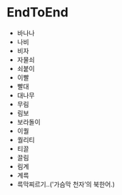 # EndToEnd

- 바나나
- 나비
- 비자
- 자물쇠
- 쇠붙이
- 이빨
- 빨대
- 대나무
- 무림
- 림보
- 보라돌이
- 이퀄
- 퀄리티
- 티끌
- 끌림
- 림계
- 계륵
- 륵막찌르기..('가슴막 천자’의 북한어.)